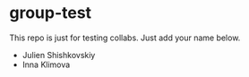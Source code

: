 # group-test
This repo is just for testing collabs.
Just add your name below.

- Julien Shishkovskiy
- Inna Klimova

